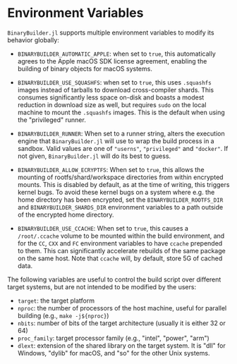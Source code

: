 # Environment Variables

`BinaryBuilder.jl` supports multiple environment variables to modify its behavior globally:

* `BINARYBUILDER_AUTOMATIC_APPLE`: when set to `true`, this automatically agrees to the Apple macOS SDK license agreement, enabling the building of binary objects for macOS systems.

* `BINARYBUILDER_USE_SQUASHFS`: when set to `true`, this uses `.squashfs` images instead of tarballs to download cross-compiler shards.  This consumes significantly less space on-disk and boasts a modest reduction in download size as well, but requires `sudo` on the local machine to mount the `.squashfs` images.  This is the default when using the "privileged" runner.

* `BINARYBUILDER_RUNNER`: When set to a runner string, alters the execution engine that `BinaryBuilder.jl` will use to wrap the build process in a sandbox.  Valid values are one of `"userns"`, `"privileged"` and `"docker"`.  If not given, `BinaryBuilder.jl` will do its best to guess.

* `BINARYBUILDER_ALLOW_ECRYPTFS`: When set to `true`, this allows the mounting of rootfs/shard/workspace directories from within encrypted mounts.  This is disabled by default, as at the time of writing, this triggers kernel bugs.  To avoid these kernel bugs on a system where e.g. the home directory has been encrypted, set the `BINARYBUILDER_ROOTFS_DIR` and `BINARYBUILDER_SHARDS_DIR` environment variables to a path outside of the encrypted home directory.

* `BINARYBUILDER_USE_CCACHE`: When set to `true`, this causes a `/root/.ccache` volume to be mounted within the build environment, and for the `CC`, `CXX` and `FC` environment variables to have `ccache` prepended to them.  This can significantly accelerate rebuilds of the same package on the same host.  Note that `ccache` will, by default, store 5G of cached data.

The following variables are useful to control the build script over different target systems, but are not intended to be modified by the users:

* `target`: the target platform
* `nproc`: the number of processors of the host machine, useful for parallel building (e.g., `make -j${nproc}`)
* `nbits`: number of bits of the target architecture (usually it is either 32 or 64)
* `proc_family`: target processor family (e.g., "intel", "power", "arm")
* `dlext`: extension of the shared library on the target system.  It is "dll" for Windows, "dylib" for macOS, and "so" for the other Unix systems.
